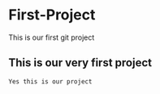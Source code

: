 # First-Project
This is our first git project
## This is our very first project

    Yes this is our project
